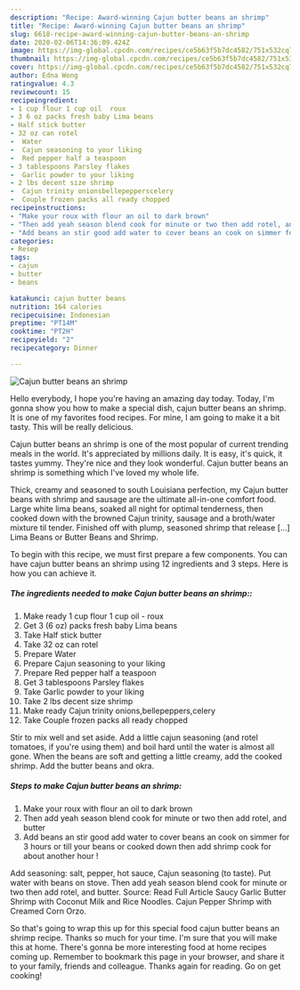 ```yaml
---
description: "Recipe: Award-winning Cajun butter beans an shrimp"
title: "Recipe: Award-winning Cajun butter beans an shrimp"
slug: 6618-recipe-award-winning-cajun-butter-beans-an-shrimp
date: 2020-02-06T14:36:09.424Z
image: https://img-global.cpcdn.com/recipes/ce5b63f5b7dc4582/751x532cq70/cajun-butter-beans-an-shrimp-recipe-main-photo.jpg
thumbnail: https://img-global.cpcdn.com/recipes/ce5b63f5b7dc4582/751x532cq70/cajun-butter-beans-an-shrimp-recipe-main-photo.jpg
cover: https://img-global.cpcdn.com/recipes/ce5b63f5b7dc4582/751x532cq70/cajun-butter-beans-an-shrimp-recipe-main-photo.jpg
author: Edna Wong
ratingvalue: 4.3
reviewcount: 15
recipeingredient:
- 1 cup flour 1 cup oil  roux
- 3 6 oz packs fresh baby Lima beans
- Half stick butter
- 32 oz can rotel
-  Water
-  Cajun seasoning to your liking
-  Red pepper half a teaspoon
- 3 tablespoons Parsley flakes
-  Garlic powder to your liking
- 2 lbs decent size shrimp
-  Cajun trinity onionsbellepepperscelery
-  Couple frozen packs all ready chopped
recipeinstructions:
- "Make your roux with flour an oil to dark brown"
- "Then add yeah season blend cook for minute or two then add rotel, and butter"
- "Add beans an stir good add water to cover beans an cook on simmer for 3 hours or till your beans or cooked down then add shrimp cook for about another hour !"
categories:
- Resep
tags:
- cajun
- butter
- beans

katakunci: cajun butter beans
nutrition: 164 calories
recipecuisine: Indonesian
preptime: "PT14M"
cooktime: "PT2H"
recipeyield: "2"
recipecategory: Dinner

---
```



![Cajun butter beans an shrimp](https://img-global.cpcdn.com/recipes/ce5b63f5b7dc4582/751x532cq70/cajun-butter-beans-an-shrimp-recipe-main-photo.jpg)

Hello everybody, I hope you're having an amazing day today. Today, I'm gonna show you how to make a special dish, cajun butter beans an shrimp. It is one of my favorites food recipes. For mine, I am going to make it a bit tasty. This will be really delicious.

Cajun butter beans an shrimp is one of the most popular of current trending meals in the world. It's appreciated by millions daily. It is easy, it's quick, it tastes yummy. They're nice and they look wonderful. Cajun butter beans an shrimp is something which I've loved my whole life.

Thick, creamy and seasoned to south Louisiana perfection, my Cajun butter beans with shrimp and sausage are the ultimate all-in-one comfort food. Large white lima beans, soaked all night for optimal tenderness, then cooked down with the browned Cajun trinity, sausage and a broth/water mixture til tender. Finished off with plump, seasoned shrimp that release […] Lima Beans or Butter Beans and Shrimp.


To begin with this recipe, we must first prepare a few components. You can have cajun butter beans an shrimp using 12 ingredients and 3 steps. Here is how you can achieve it.

##### The ingredients needed to make Cajun butter beans an shrimp::

1. Make ready 1 cup flour 1 cup oil - roux
1. Get 3 (6 oz) packs fresh baby Lima beans
1. Take Half stick butter
1. Take 32 oz can rotel
1. Prepare  Water
1. Prepare  Cajun seasoning to your liking
1. Prepare  Red pepper half a teaspoon
1. Get 3 tablespoons Parsley flakes
1. Take  Garlic powder to your liking
1. Take 2 lbs decent size shrimp
1. Make ready  Cajun trinity onions,bellepeppers,celery
1. Take  Couple frozen packs all ready chopped


Stir to mix well and set aside. Add a little cajun seasoning (and rotel tomatoes, if you&#39;re using them) and boil hard until the water is almost all gone. When the beans are soft and getting a little creamy, add the cooked shrimp. Add the butter beans and okra. 

##### Steps to make Cajun butter beans an shrimp:

1. Make your roux with flour an oil to dark brown
1. Then add yeah season blend cook for minute or two then add rotel, and butter
1. Add beans an stir good add water to cover beans an cook on simmer for 3 hours or till your beans or cooked down then add shrimp cook for about another hour !


Add seasoning: salt, pepper, hot sauce, Cajun seasoning (to taste). Put water with beans on stove. Then add yeah season blend cook for minute or two then add rotel, and butter. Source: Read Full Article Saucy Garlic Butter Shrimp with Coconut Milk and Rice Noodles. Cajun Pepper Shrimp with Creamed Corn Orzo. 

So that's going to wrap this up for this special food cajun butter beans an shrimp recipe. Thanks so much for your time. I'm sure that you will make this at home. There's gonna be more interesting food at home recipes coming up. Remember to bookmark this page in your browser, and share it to your family, friends and colleague. Thanks again for reading. Go on get cooking!
